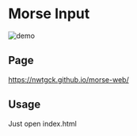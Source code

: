 # Morse Input

![demo](demo.gif)

## Page

https://nwtgck.github.io/morse-web/

## Usage

Just open index.html